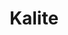 ---
title: "Kalite"
route: "/hakkimizda/kalite"
originalUrl: "https://www.apazgroup.com/kalite"
seo:
  title: "Kalite Politikası | Apaz Group"
  description: "Gıda güvenliği, tedarikçi seçimi ve kalite süreçleri."
layout: "content"
hero:
  heading: "Kalite"
sections:
  - type: "split"
    media:
      gallery:
        - "/images/quality/kalite_1.png"
        - "/images/quality/kalite_2.png"
        - "/images/quality/kalite_3.png"
        - "/images/quality/kalite_4.png"
    content:
      heading: "Kalite Politikamız"
      paragraphs:
        - "Ürün kaynağından misafire kadar tüm aşamalar kontrol & iyileştirme."
        - "Politika: Hijyenik üretim bilinci, müşteri memnuniyeti, yasal şartlara uyum, eğitimle gelişim, topluma & çevreye sorumluluk."
        - "Tedarikçi seçim ve denetimleri (helal sertifikalı ve ISO 22000 odaklı)."
        - "Ürün giriş kontrolleri ve analizlerle tazelik güvencesi."
        - "Süreç izleme: sıcaklık, pişirme, hijyen prosedürleri."
        - "Mutfak şeffaflığı (misafir gözlemleyebilir)."
        - "Dış denetimler & ISO 22000 Gıda Güvenliği Yönetim Sistemi."
        - "Temizlik & hijyen 11 maddelik operasyon listesi."
componentMapping:
  split: "SplitGallery"
i18nPlaceholders:
  - "quality.policy"
  - "quality.supplier"
  - "quality.hygiene.list"
---
